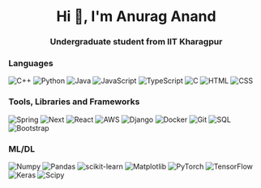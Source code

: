 <h1 align="center">Hi 👋, I'm Anurag Anand</h1>
<h3 align="center">Undergraduate student from IIT Kharagpur</h3>

### Languages
![C++](https://img.shields.io/badge/C%2B%2B-00599C?style=for-the-badge&logo=c%2B%2B&logoColor=white)
![Python](https://img.shields.io/badge/python-3670A0?style=for-the-badge&logo=python&logoColor=white)
![Java](https://img.shields.io/badge/Java-ED8B00?style=for-the-badge&logo=openjdk&logoColor=white)
![JavaScript](https://img.shields.io/badge/JavaScript-F7DF1E?style=for-the-badge&logo=javascript&logoColor=black)
![TypeScript](https://img.shields.io/badge/typescript-136fa7?style=for-the-badge&logo=typescript&logoColor=white)
![C](https://img.shields.io/badge/C-00599C?style=for-the-badge&logo=c&logoColor=white)
![HTML](https://img.shields.io/badge/HTML5-E34F26?style=for-the-badge&logo=html5&logoColor=white)
![CSS](https://img.shields.io/badge/CSS3-1572B6?style=for-the-badge&logo=css3&logoColor=white)

### Tools, Libraries and Frameworks
![Spring](https://img.shields.io/badge/Spring-6DB33F?style=for-the-badge&logo=spring&logoColor=white)
![Next](https://img.shields.io/badge/next-black?style=for-the-badge&logo=nextdotjs)
![React](https://img.shields.io/badge/React-black?style=for-the-badge&logo=react&logoColor=61DAFB)
![AWS](https://img.shields.io/badge/AWS-232F3E?style=for-the-badge&logo=amazon-aws&logoColor=white)
![Django](https://img.shields.io/badge/Django-092E20?style=for-the-badge&logo=django&logoColor=white)
![Docker](https://img.shields.io/badge/docker-white?style=for-the-badge&logo=docker)
![Git](https://img.shields.io/badge/git-f83505?style=for-the-badge&logo=git&logoColor=white)
![SQL](https://img.shields.io/badge/sql-white?style=for-the-badge&logo=mysql)
![Bootstrap](https://img.shields.io/badge/Bootstrap-563D7C?style=for-the-badge&logo=bootstrap&logoColor=white)

### ML/DL
![Numpy](https://img.shields.io/badge/numpy-%23013243.svg?style=for-the-badge&logo=numpy&logoColor=white)
![Pandas](https://img.shields.io/badge/pandas-%23150458.svg?style=for-the-badge&logo=pandas&logoColor=white)
![scikit-learn](https://img.shields.io/badge/scikit--learn-%23F7931E.svg?style=for-the-badge&logo=scikit-learn&logoColor=white)
![Matplotlib](https://img.shields.io/badge/matplotlib-black?style=for-the-badge&logo=matplotlib&logoColor=white)
![PyTorch](https://img.shields.io/badge/PyTorch-%23EE4C2C.svg?style=for-the-badge&logo=PyTorch&logoColor=white)
![TensorFlow](https://img.shields.io/badge/TensorFlow-%23FF6F00.svg?style=for-the-badge&logo=TensorFlow&logoColor=white)
![Keras](https://img.shields.io/badge/Keras-%23D00000.svg?style=for-the-badge&logo=Keras&logoColor=white)
![Scipy](https://img.shields.io/badge/scipy-%230C55A5.svg?style=for-the-badge&logo=scipy&logoColor=white)

<!-- ### OS
![Linux](https://img.shields.io/badge/linux-black?style=for-the-badge&logo=linux&logoColor=white)
![Windows](https://img.shields.io/badge/Windows-0078D6?style=for-the-badge&logo=windows&logoColor=white) -->
